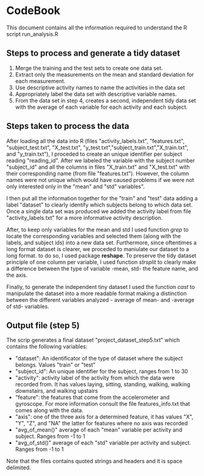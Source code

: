 # CodeBook
This document contains all the information required to understand the R script run_analysis.R

## Steps to process and generate a tidy dataset

1. Merge the training and the test sets to create one data set.
2. Extract only the measurements on the mean and standard deviation for each measurement. 
3. Use descriptive activity names to name the activities in the data set
4. Appropriately label the data set with descriptive variable names. 
5. From the data set in step 4, creates a second, independent tidy data set with the average of each variable for each activity and each subject.

## Steps taken to process the data
After loading all the data into R (files "activity_labels.txt", "features.txt", "subject_test.txt", "X_test.txt", "y_test.txt","subject_train.txt","X_train.txt", and "y_train.txt"), I proceded to create an unique identifier per subject reading "reading_id". After we labeled the variable with the subject number "subject_id" and  all the columns in files "X_train.txt" and "X_test.txt"  with their corresponding name (from file "features.txt"). However, the column names were not unique which would have caused problems if we were not only interested only in the "mean" and "std" variables".

I then put all the information together for the "train" and "test" data adding a label "dataset" to clearly identify which subjects belong to which data set. Once a single data set was produced we added the activity label from file "activity_labels.txt" for a more informative activity description.

After, to keep only variables for the mean and std I used function *grep* to locate the corresponding variables and selected them (along with the labels, and subject ids) into a new data set. Furthermore, since oftentimes a long format dataset is clearer, we proceded to maniulate our dataset to a long format. to do so, I used package **reshape**. To preserve the tidy dataset principle of one column per variable, I used function *strsplit* to clearly make a difference between the type of variable -mean, std- the feature name, and the axis. 

Finally, to generate the independent tiny dataset I used the function *cast* to manipulate the dataset into a more readable format making a distinction between the different variables analyzed - average of mean- and -average of std- variables.

## Output file (step 5)
The scrip generates a final dataset "project_dataset_step5.txt" which contains the following variables:

* "dataset": An identificator of the type of dataset where the subject belongs. Values "train" or "test"       
* "subject_id": An unique identifier for the subject, ranges from 1 to 30    
* "activity": activity label of the activity from which the data were recorded from. It has values laying, sitting, standing, walking, walking downstairs, and walking upstairs      
* "feature": the features that come from the accelerometer and gyroscope. For more information consult the file features_info.txt that comes along with the data.      
* "axis": one of the three axis for a determined feature, it has values "X", "Y", "Z", and "NA" the latter for features where no axis was recorded
* "avg_of_mean()" average of each "mean" variable per activity and subject. Ranges from -1 to 1
* "avg_of_std()" average of each "std" variable per activity and subject. Ranges from -1 to 1
 

Note that the files contains quoted strings and headers and it is space delimited.